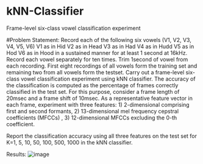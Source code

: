 # kNN-Classifier
Frame-level six-class vowel classification experiment

#Problem Statement:
Record each of the following six vowels (V1, V2, V3, V4, V5, V6)
V1 as in Hid
V2 as in Head
V3 as in Had
V4 as in Hudd
V5 as in Hod
V6 as in Hood
in a sustained manner for at least 1 second at 16kHz. Record each vowel separately for ten times. Trim 1second of vowel from each recording. First eight recordings of all vowels form the training set and remaining two from all vowels form the testset. Carry out a frame-level six-class vowel classification experiment using kNN classifier. The accuracy of the classification is computed as the percentage of frames correctly classified in the test set. For this purpose, consider a frame length of 20msec and a frame shift of 10msec. As a representative feature vector in each frame, experiment with three features: 1) 2-dimensional comprising first and second formants, 2) 13-dimensional mel frequency cepstral coefficients (MFCCs) , 3) 12-dimensional MFCCs excluding the 0-th coefficient.

Report the classification accuracy using all three features on the test set for K=1, 5, 10, 50, 100, 500, 1000 in the kNN classifier.

Results:
![image](https://user-images.githubusercontent.com/79351706/135350071-87cf56b1-74e5-4fbc-a7ce-d0c81737d4ad.png)
